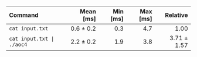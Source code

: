 | Command | Mean [ms] | Min [ms] | Max [ms] | Relative |
|:---|---:|---:|---:|---:|
| `cat input.txt` | 0.6 ± 0.2 | 0.3 | 4.7 | 1.00 |
| `cat input.txt \| ./aoc4` | 2.2 ± 0.2 | 1.9 | 3.8 | 3.71 ± 1.57 |
